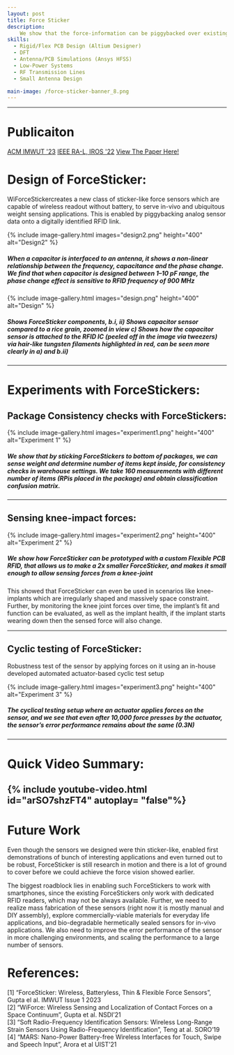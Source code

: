 ```yaml
---
layout: post
title: Force Sticker 
description:  
    We show that the force-information can be piggybacked over existing RFIDs, with no additional power and requirement of any interfacing electronics, by simply interfacing a force sensitive capacitor to the RFID. Hence, the designed force-stickers consist of a thin parallel-plate capacitor, smaller than a rice grain that deforms under applied force, and is interfaced in between the RFID squiggly antenna and the RFID IC. But, how does the force-information from the capacitor get communicated via the RFID IC, without requiring any more electronics and power? The secret sauce lies in the capacitor-design, choosing the correct polymer and correct dimensions! 
skills: 
  - Rigid/Flex PCB Design (Altium Designer)
  - DFT
  - Antenna/PCB Simulations (Ansys HFSS)
  - Low-Power Systems 
  - RF Transmission Lines
  - Small Antenna Design

main-image: /force-sticker-banner_8.png
---
```


---
# Publicaiton 
[ACM IMWUT '23](https://dl.acm.org/doi/abs/10.1145/3580793)
[IEEE RA-L, IROS '22](https://ieeexplore.ieee.org/abstract/document/9801613)
[View The Paper Here!](./assets/files/Design_and_Evaluation_of_a_Miniaturized_Force_Sensor_Based_on_Wave_Backscattering.pdf)
# Design of ForceSticker:

WiForceStickercreates a new class of sticker-like force sensors which are capable of wireless readout without battery, to serve in-vivo and ubiquitous 
weight sensing applications. This is enabled by piggybacking analog sensor data onto a digitally identified RFID link. 

{% include image-gallery.html images="design2.png" height="400" alt="Design2" %}
##### When a capacitor is interfaced to an antenna, it shows a non-linear relationship between the frequency, capacitance and the phase change. We find that when capacitor is designed between 1–10 pF range, the phase change effect is sensitive to RFID frequency of 900 MHz

{% include image-gallery.html images="design.png" height="400" alt="Design" %}

##### Shows ForceSticker components, b.i, ii) Shows capacitor sensor compared to a rice grain, zoomed in view c) Shows how the capacitor sensor is attached to the RFID IC (peeled off in the image via tweezers) via hair-like tungsten filaments highlighted in red, can be seen more clearly in a) and b.ii)

---
# Experiments with ForceStickers: 

## Package Consistency checks with ForceStickers:
{% include image-gallery.html images="experiment1.png" height="400" alt="Experiment 1" %}

##### We show that by sticking ForceStickers to bottom of packages, we can sense weight and determine number of items kept inside, for consistency checks in warehouse settings. We take 160 measurements with different number of items (RPis placed in the package) and obtain classification confusion matrix.

---
## Sensing knee-impact forces:
{% include image-gallery.html images="experiment2.png" height="400" alt="Experiment 2" %}

##### We show how ForceSticker can be prototyped with a custom Flexible PCB RFID, that allows us to make a 2x smaller ForceSticker, and makes it small enough to allow sensing forces from a knee-joint

This showed that ForceSticker can even be used in scenarios like knee-implants which are irregularly shaped and massively space constraint. Further, by monitoring the knee joint forces over time, the implant’s fit and function can be evaluated, as well as the implant health, if the implant starts wearing down then the sensed force will also change.

---

## Cyclic testing of ForceSticker:

Robustness test of the sensor by applying forces on it using an in-house developed automated actuator-based cyclic test setup

{% include image-gallery.html images="experiment3.png" height="400" alt="Experiment 3" %}

##### The cyclical testing setup where an actuator applies forces on the sensor, and we see that even after 10,000 force presses by the actuator, the sensor’s error performance remains about the same (0.3N)

---
# Quick Video Summary:

{% include youtube-video.html id="arSO7shzFT4" autoplay= "false"%}
---
# Future Work

Even though the sensors we designed were thin sticker-like, enabled first demonstrations of bunch of interesting applications and even turned out to be robust, ForceSticker is still research in motion and there is a lot of ground to cover before we could achieve the force vision showed earlier.

The biggest roadblock lies in enabling such ForceStickers to work with smartphones, since the existing ForceStickers only work with dedicated RFID readers, which may not be always available. Further, we need to realize mass fabrication of these sensors (right now it is mostly manual and DIY assembly), explore commercially-viable materials for everyday life applications, and bio-degradable hermetically sealed sensors for in-vivo applications. We also need to improve the error performance of the sensor in more challenging environments, and scaling the performance to a large number of sensors.

# References:
[1] “ForceSticker: Wireless, Batteryless, Thin & Flexible Force Sensors”, Gupta el al. IMWUT Issue 1 2023 <br>
[2] “WiForce: Wireless Sensing and Localization of Contact Forces on a Space Continuum”, Gupta et al. NSDI’21 <br>
[3] “Soft Radio-Frequency Identification Sensors: Wireless Long-Range Strain Sensors Using Radio-Frequency Identification”, Teng at al. SORO’19 <br>
[4] “MARS: Nano-Power Battery-free Wireless Interfaces for Touch, Swipe and Speech Input”, Arora et al UIST’21 <br>
